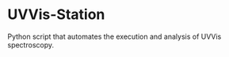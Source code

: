# **UVVis-Station**

Python script that automates the execution and analysis of UVVis spectroscopy.

